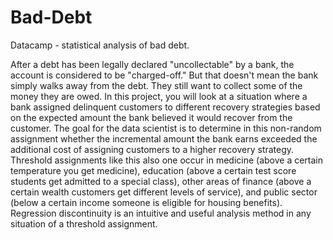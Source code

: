 # Bad-Debt
Datacamp - statistical analysis of bad debt.

After a debt has been legally declared "uncollectable" by a bank, the account is considered to be "charged-off." 
But that doesn't mean the bank simply walks away from the debt. 
They still want to collect some of the money they are owed. 
In this project, you will look at a situation where a bank assigned delinquent customers to different recovery strategies based on the expected amount the bank believed it would recover from the customer. 
The goal for the data scientist is to determine in this non-random assignment whether the incremental amount the bank earns exceeded the additional cost of assigning customers to a higher recovery strategy.
Threshold assignments like this also one occur in medicine (above a certain temperature you get medicine), education (above a certain test score students get admitted to a special class), other areas of finance (above a certain wealth customers get different levels of service), and public sector (below a certain income someone is eligible for housing benefits). Regression discontinuity is an intuitive and useful analysis method in any situation of a threshold assignment.
